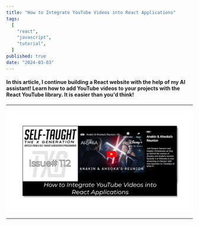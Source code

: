 ```yaml
---
title: "How to Integrate YouTube Videos into React Applications"
tags:
  [
    "react",
    "javascript",
    "tutorial",
  ]
published: true
date: "2024-03-03"
---
```


#### **In this article, I continue building a React website with the help of my AI assistant! Learn how to add YouTube videos to your projects with the React YouTube library. It is easier than you'd think!**

---

![TN-TXG-112](img/03-03-24/TN-TXG-112.png)

---
